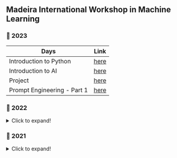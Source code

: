 ## Madeira International Workshop in Machine Learning

### 📌 2023

| Days                   | Link                                                                                     |
| ---------------------- | ---------------------------------------------------------------------------------------- |
| Introduction to Python | [here](https://github.com/Madeira-International-Workshop-in-ML/2023-introduction-python) |
| Introduction to AI     | [here](https://github.com/Madeira-International-Workshop-in-ML/2023_introduction_to_ai)  |
| Project                | [here](https://github.com/Madeira-International-Workshop-in-ML/2023_project)             |
| Prompt Engineering - Part 1 | [here](https://github.com/Madeira-International-Workshop-in-ML/2023_PE_pt1) |

### 📌 2022

<details>
  <summary>Click to expand!</summary>

| Days        | Link                                                                       |
| ----------- | -------------------------------------------------------------------------- |
| Day 1       | [here](https://github.com/Madeira-International-Workshop-in-ML/2022_day_1) |
| Day 2       | [here](https://github.com/Madeira-International-Workshop-in-ML/2022_day_2) |
| Company day | [here](https://github.com/Madeira-International-Workshop-in-ML/2022_cd)    |
| Day 4       | [here](https://github.com/Madeira-International-Workshop-in-ML/2022_day_3) |
| Day 5       | [here](https://github.com/Madeira-International-Workshop-in-ML/2022_day_5) |

</details>

### 📌 2021

<details>
  <summary>Click to expand!</summary>

| Days  | Link                                                                       |
|-------|----------------------------------------------------------------------------|
| Day 1 | [here](https://github.com/Madeira-International-Workshop-in-ML/2021_day_1) |
| Day 2 | [here](https://github.com/Madeira-International-Workshop-in-ML/2021_day_2) |
| Day 3 | [here](https://github.com/Madeira-International-Workshop-in-ML/2021_day_3) |
| Day 4 | [here](https://github.com/Madeira-International-Workshop-in-ML/2021_day_4) |

</details>
